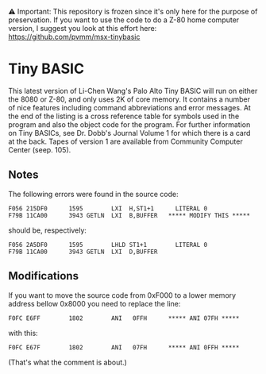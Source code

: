 ⚠️ Important: This repository is frozen since it's only here for the purpose of preservation. If you want to use the code to do a Z-80 home computer version, I suggest you look at this effort here: https://github.com/pvmm/msx-tinybasic

Tiny BASIC
==========

This latest version of Li-Chen Wang's Palo Alto Tiny BASIC will run on either the 8080 or Z-80, and only uses 2K of core memory. It contains a number of nice features including command abbreviations and error messages. At the end of the listing is a cross reference table for symbols used in the program and also the object code for the program. For further information on Tiny BASICs, see Dr. Dobb's Journal Volume 1 for which there is a card at the back. Tapes of version 1 are available from Community Computer Center (seep. 105).

Notes
-----

The following errors were found in the source code:

```
F056 215DF0      1595        LXI  H,ST1+1      LITERAL 0
F79B 11CA00      3943 GETLN  LXI  B,BUFFER   ***** MODIFY THIS *****
```

should be, respectively:

```
F056 2A5DF0      1595        LHLD ST1+1        LITERAL 0
F79B 11CA00      3943 GETLN  LXI  D,BUFFER
```

Modifications
-------------

If you want to move the source code from 0xF000 to a lower memory address bellow 0x8000 you need to replace the line:

```F0FC E6FF        1802        ANI   0FFH      ***** ANI 07FH *****```

with this:

```F0FC E67F        1802        ANI   07FH      ***** ANI 0FFH *****```

(That's what the comment is about.)
